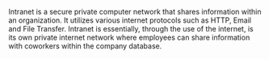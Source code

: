 Intranet is a secure private computer network that shares information within an organization. It utilizes various internet protocols such as HTTP, Email and File Transfer. Intranet is essentially, through the use of the internet, is its own private internet network where employees can share information with coworkers within the company database.
